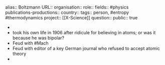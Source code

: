 alias:: Boltzmann
URL::
organisation::
role::
fields:: #physics  
publications-productions:: 
country::
tags:: person, #entropy #thermodynamics 
project:: [[X-Science]] 
question::
public:: true

-
- took his own life in 1906 after ridicule for believing in atoms; or was it because he was bipolar?
- Feud with #Mach
- Feud with editor of a key German journal who refused to accept atomic theory
-